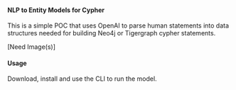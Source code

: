 #### NLP to Entity Models for Cypher
This is a simple POC that uses OpenAI to parse human statements into 
data structures needed for building Neo4j or Tigergraph cypher statements.

[Need Image(s)]

#### Usage
Download, install and use the CLI to run the model.